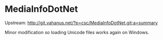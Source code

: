 MediaInfoDotNet
===============
Upstream: http://git.vahanus.net/?p=csc/MediaInfoDotNet.git;a=summary

Minor modification so loading Unicode files works again on Windows.

